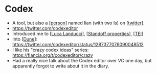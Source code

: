 # Codex
- A tool, but also a [[person]] named Iian (with two Is) on [[twitter]].
- https://twitter.com/codexeditor
- Introduced me to [[Luca Landucci]], [[Standoff properties]], [[TEI]]
- Into [[Dune]]: https://twitter.com/codexeditor/status/1287377076090048512
- I like his "crazy codex ideas" series: https://flancia.org/t/codexeditor/crazy
- Had a really nice talk about the Codex editor over VC one day, but apparently forgot to write about it in the diary.

[//begin]: # "Autogenerated link references for markdown compatibility"
[person]: person.md "Person"
[twitter]: twitter.md "Twitter"
[Luca Landucci]: luca-landucci.md "Luca Landucci"
[Standoff properties]: standoff-properties.md "Standoff Properties"
[TEI]: tei.md "Tei"
[Dune]: dune.md "Dune"
[//end]: # "Autogenerated link references"